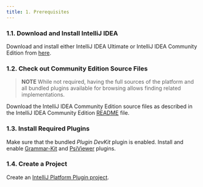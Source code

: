 ```yaml
---
title: 1. Prerequisites
---
```

<!-- Copyright 2000-2020 JetBrains s.r.o. and other contributors. Use of this source code is governed by the Apache 2.0 license that can be found in the LICENSE file. -->

### 1.1. Download and Install IntelliJ IDEA
Download and install either IntelliJ IDEA Ultimate or IntelliJ IDEA Community Edition from [here](https://www.jetbrains.com/idea/download/).

### 1.2. Check out Community Edition Source Files
> **NOTE** While not required, having the full sources of the platform and all bundled plugins available for browsing allows finding related implementations.

Download the IntelliJ IDEA Community Edition source files as described in the IntelliJ IDEA Community Edition [README](upsource:///README.md) file.

### 1.3. Install Required Plugins
Make sure that the bundled *Plugin DevKit* plugin is enabled.
Install and enable [Grammar-Kit](https://plugins.jetbrains.com/plugin/6606-grammar-kit) and [PsiViewer](https://plugins.jetbrains.com/plugin/227-psiviewer) plugins.

### 1.4. Create a Project
Create an [IntelliJ Platform Plugin project](/tutorials/build_system/prerequisites.md).
